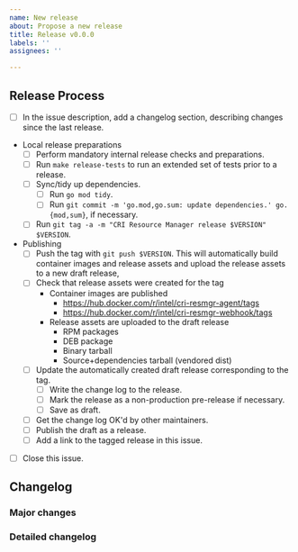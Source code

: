```yaml
---
name: New release
about: Propose a new release
title: Release v0.0.0
labels: ''
assignees: ''

---
```


## Release Process
<!--
If making adjustments to the checklist please also file a PR against this issue
template (.github/ISSUE_TEMPLATE/new-release.md) to incorporate the changes for
future releases.
-->
- [ ] In the issue description, add a changelog section, describing changes since the last release.
- Local release preparations
  - [ ] Perform mandatory internal release checks and preparations.
  - [ ] Run `make release-tests` to run an extended set of tests prior to a release.
  - [ ] Sync/tidy up dependencies.
    - [ ] Run `go mod tidy`.
    - [ ] Run `git commit -m 'go.mod,go.sum: update dependencies.' go.{mod,sum}`, if necessary.
  - [ ] Run `git tag -a -m "CRI Resource Manager release $VERSION" $VERSION`.
- Publishing
  - [ ] Push the tag with `git push $VERSION`. This will automatically build container images and release assets and upload the release assets to a new draft release,
  - [ ] Check that release assets were created for the tag
    - Container images are published
      - https://hub.docker.com/r/intel/cri-resmgr-agent/tags
      - https://hub.docker.com/r/intel/cri-resmgr-webhook/tags
    - Release assets are uploaded to the draft release
      - RPM packages
      - DEB package
      - Binary tarball
      - Source+dependencies tarball (vendored dist)
  - [ ] Update the automatically created draft release corresponding to the tag.
    - [ ] Write the change log to the release.
    - [ ] Mark the release as a non-production pre-release if necessary.
    - [ ] Save as draft.
  - [ ] Get the change log OK'd by other maintainers.
  - [ ] Publish the draft as a release.
  - [ ] Add a link to the tagged release in this issue.
- [ ] Close this issue.


## Changelog
<!--
Capture changes since the last release here.
For major releases have separate sections for major changes and a more detailed changelog.
For minor releases list the most important bug fixes and other improvements.
-->
### Major changes

### Detailed changelog
